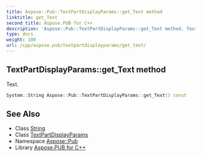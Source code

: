 ```yaml
---
title: Aspose::Pub::TextPartDisplayParams::get_Text method
linktitle: get_Text
second_title: Aspose.PUB for C++
description: 'Aspose::Pub::TextPartDisplayParams::get_Text method. Text in C++.'
type: docs
weight: 100
url: /cpp/aspose.pub/textpartdisplayparams/get_text/
---
```

## TextPartDisplayParams::get_Text method


Text.

```cpp
System::String Aspose::Pub::TextPartDisplayParams::get_Text() const
```

## See Also

* Class [String](../../../system/string/)
* Class [TextPartDisplayParams](../)
* Namespace [Aspose::Pub](../../)
* Library [Aspose.PUB for C++](../../../)
